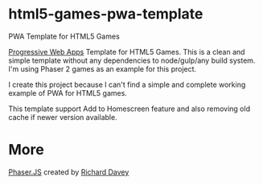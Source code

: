 # html5-games-pwa-template
PWA Template for HTML5 Games

[Progressive Web Apps](https://developers.google.com/web/progressive-web-apps) Template for HTML5 Games.
This is a clean and simple template without any dependencies to node/gulp/any build system.
I'm using Phaser 2 games as an example for this project.

I create this project because I can't find a simple and complete working example of PWA for HTML5 games.

This template support Add to Homescreen feature and also removing old cache if newer version available.

# More 
[Phaser.JS](https://phaser.io) created by [Richard Davey](https://github.com/photonstorm)